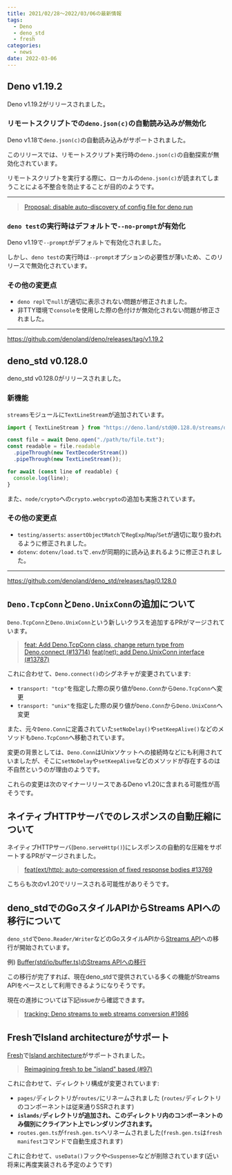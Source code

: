 ```yaml
---
title: 2021/02/28〜2022/03/06の最新情報
tags:
  - Deno
  - deno_std
  - fresh
categories:
  - news
date: 2022-03-06
---
```


## Deno v1.19.2

Deno v1.19.2がリリースされました。

### リモートスクリプトでの`deno.json(c)`の自動読み込みが無効化

Deno v1.18で`deno.json(c)`の自動読み込みがサポートされました。

このリリースでは、リモートスクリプト実行時の`deno.json(c)`の自動探索が無効化されています。

リモートスクリプトを実行する際に、ローカルの`deno.json(c)`が読まれてしまうことによる不整合を防止することが目的のようです。

---

> [Proposal: disable auto-discovery of config file for deno run <remote entrypoint>](https://github.com/denoland/deno/issues/13744)

### `deno test`の実行時はデフォルトで`--no-prompt`が有効化

Deno v1.19で`--prompt`がデフォルトで有効化されました。

しかし、`deno test`の実行時は`--prompt`オプションの必要性が薄いため、このリリースで無効化されています。

### その他の変更点

- `deno repl`で`null`が適切に表示されない問題が修正されました。
- 非TTY環境で`console`を使用した際の色付けが無効化されない問題が修正されました。

---

https://github.com/denoland/deno/releases/tag/v1.19.2

## deno_std v0.128.0

deno_std v0.128.0がリリースされました。

### 新機能

`streams`モジュールに`TextLineStream`が追加されています。

```ts
import { TextLineStream } from "https://deno.land/std@0.128.0/streams/delimiter.ts";

const file = await Deno.open("./path/to/file.txt");
const readable = file.readable
  .pipeThrough(new TextDecoderStream())
  .pipeThrough(new TextLineStream());

for await (const line of readable) {
  console.log(line);
}
```

また、`node/crypto`への`crypto.webcrypto`の追加も実施されています。

### その他の変更点

- `testing/asserts`: `assertObjectMatch`で`RegExp`/`Map`/`Set`が適切に取り扱われるように修正されました。
- `dotenv`: `dotenv/load.ts`で`.env`が同期的に読み込まれるように修正されました。

---

https://github.com/denoland/deno_std/releases/tag/0.128.0

## `Deno.TcpConn`と`Deno.UnixConn`の追加について

`Deno.TcpConn`と`Deno.UnixConn`という新しいクラスを追加するPRがマージされています。

> [feat: Add Deno.TcpConn class, change return type from Deno.connect (#13714)](https://github.com/denoland/deno/pull/13714)
> [feat(net): add Deno.UnixConn interface (#13787)](https://github.com/denoland/deno/pull/13787)

これに合わせて、`Deno.connect()`のシグネチャが変更されています:

- `transport: "tcp"`を指定した際の戻り値が`Deno.Conn`から`Deno.TcpConn`へ変更
- `transport: "unix"`を指定した際の戻り値が`Deno.Conn`から`Deno.UnixConn`へ変更

また、元々`Deno.Conn`に定義されていた`setNoDelay()`や`setKeepAlive()`などのメソッドも`Deno.TcpConn`へ移動されています。

変更の背景としては、`Deno.Conn`はUnixソケットへの接続時などにも利用されていましたが、そこに`setNoDelay`や`setKeepAlive`などのメソッドが存在するのは不自然というのが理由のようです。

これらの変更は次のマイナーリリースであるDeno v1.20に含まれる可能性が高そうです。

## ネイティブHTTPサーバでのレスポンスの自動圧縮について

ネイティブHTTPサーバ(`Deno.serveHttp()`)にレスポンスの自動的な圧縮をサポートするPRがマージされました。

> [feat(ext/http): auto-compression of fixed response bodies #13769](https://github.com/denoland/deno/pull/13769)

こちらも次のv1.20でリリースされる可能性がありそうです。

## deno_stdでのGoスタイルAPIからStreams APIへの移行について

`deno_std`で`Deno.Reader/Writer`などのGoスタイルAPIから[Streams API](https://developer.mozilla.org/ja/docs/Web/API/Streams_API)への移行が開始されています。

例) [Buffer(std/io/buffer.ts)のStreams APIへの移行](https://github.com/denoland/deno_std/pull/1970)

この移行が完了すれば、現在deno_stdで提供されている多くの機能がStreams APIをベースとして利用できるようになりそうです。

現在の進捗については下記issueから確認できます。

> [tracking: Deno streams to web streams conversion #1986](https://github.com/denoland/deno_std/issues/1986)

## FreshでIsland architectureがサポート

[Fresh](https://github.com/lucacasonato/fresh)で[Island architecture](https://docs.astro.build/en/core-concepts/component-hydration/)がサポートされました。

> [Reimagining fresh to be "island" based (#97)](https://github.com/lucacasonato/fresh/pull/97)

これに合わせて、ディレクトリ構成が変更されています:

- `pages/`ディレクトリが`routes/`にリネームされました (`routes/`ディレクトリのコンポーネントは従来通りSSRされます)
- **`islands/`ディレクトリが追加され、このディレクトリ内のコンポーネントのみ個別にクライアント上でレンダリングされます。**
- `routes.gen.ts`が`fresh.gen.ts`へリネームされました(`fresh.gen.ts`は`fresh manifest`コマンドで自動生成されます)

これに合わせて、`useData()`フックや`<Suspense>`などが削除されています(近い将来に再度実装される予定のようです)

